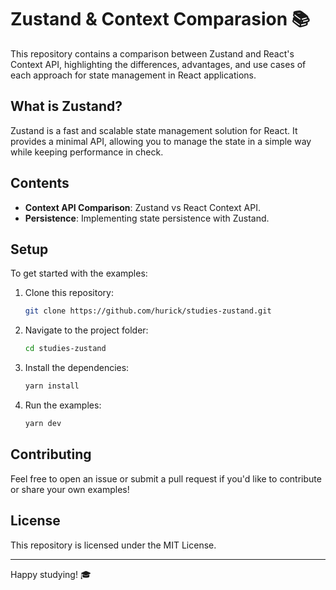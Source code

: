 # Zustand & Context Comparasion 📚

This repository contains a comparison between Zustand and React's Context API, highlighting the differences, advantages, and use cases of each approach for state management in React applications.

## What is Zustand?

Zustand is a fast and scalable state management solution for React. It provides a minimal API, allowing you to manage the state in a simple way while keeping performance in check.

## Contents

- **Context API Comparison**: Zustand vs React Context API.
- **Persistence**: Implementing state persistence with Zustand.

## Setup

To get started with the examples:

1. Clone this repository:
   ```bash
   git clone https://github.com/hurick/studies-zustand.git
   ```

2. Navigate to the project folder:
   ```bash
   cd studies-zustand
   ```

3. Install the dependencies:
   ```bash
   yarn install
   ```

4. Run the examples:
   ```bash
   yarn dev
   ```

## Contributing

Feel free to open an issue or submit a pull request if you'd like to contribute or share your own examples!

## License

This repository is licensed under the MIT License.

---

Happy studying! 🎓
